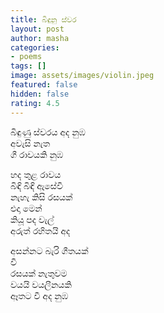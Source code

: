 ```yaml
---
title: බිඳුනු ස්වර
layout: post
author: masha
categories:
- poems
tags: []
image: assets/images/violin.jpeg
featured: false
hidden: false
rating: 4.5
---
```


බිඳුණු ස්වරය අද නුඹ<br>
අවැසි නැත<br>
ගී රාවයකි නුඹ<br>

හද තුළ රාවය<br>
බිඳි බිඳි ඇසේවී<br>
නැහැ කිසි රසයක්<br>
එදා මෙන්<br>
කියූ පද වැල්<br>
අරුත් රහිතයි අද<br>

අසන්නට බැරි ගීතයක්<br>
වී<br>
රසයක් නැතුවම<br>
වයයි වයලීනයකි<br>
ඈතට වී අද නුඹ<br>

